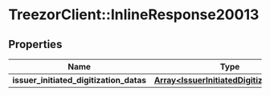 # TreezorClient::InlineResponse20013

## Properties
Name | Type | Description | Notes
------------ | ------------- | ------------- | -------------
**issuer_initiated_digitization_datas** | [**Array&lt;IssuerInitiatedDigitizationData&gt;**](IssuerInitiatedDigitizationData.md) |  | [optional] 


